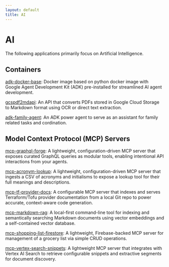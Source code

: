 ```yaml
---
layout: default
title: AI
---
```


# AI

The following applications primarily focus on Artificial Intelligence.

## Containers

[adk-docker-base](https://github.com/UnitVectorY-Labs/adk-docker-base): Docker image based on python docker image with Google Agent Development Kit (ADK) pre-installed for streamlined AI agent development.

[gcspdf2mdapi](https://github.com/UnitVectorY-Labs/gcspdf2mdapi): An API that converts PDFs stored in Google Cloud Storage to Markdown format using OCR or direct text extraction.

[adk-family-agent](https://github.com/UnitVectorY-Labs/adk-family-agent): An ADK power agent to serve as an assistant for family related tasks and cordination.

## Model Context Protocol (MCP) Servers

[mcp-graphql-forge](https://github.com/UnitVectorY-Labs/mcp-graphql-forge): A lightweight, configuration-driven MCP server that exposes curated GraphQL queries as modular tools, enabling intentional API interactions from your agents.

[mcp-acronym-lookup](https://github.com/UnitVectorY-Labs/mcp-acronym-lookup): A lightweight, configuration-driven MCP server that ingests a CSV of acronyms and initialisms to expose a lookup tool for their full meanings and descriptions.

[mcp-tf-provider-docs](https://github.com/UnitVectorY-Labs/mcp-tf-provider-docs): A configurable MCP server that indexes and serves Terraform/Tofu provider documentation from a local Git repo to power accurate, context-aware code generation.

[mcp-markdown-rag](https://github.com/UnitVectorY-Labs/mcp-markdown-rag): A local-first command-line tool for indexing and semantically searching Markdown documents using vector embeddings and a self-contained vector database.

[mcp-shopping-list-firestore](https://github.com/UnitVectorY-Labs/mcp-shopping-list-firestore): A lightweight, Firebase-backed MCP server for management of a grocery list via simple CRUD operations.

[mcp-vertex-search-snippets](https://github.com/UnitVectorY-Labs/mcp-vertex-search-snippets): A lightweight MCP server that integrates with Vertex AI Search to retrieve configurable snippets and extractive segments for document discovery.
